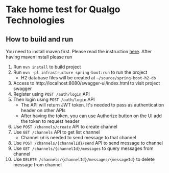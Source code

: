 # Take home test for Qualgo Technologies

## How to build and run

You need to install maven first. Please read the instruction [here](https://maven.apache.org/install.html).
After having maven install please run

1. Run `mvn install` to build project
2. Run `mvn -pl infrastructure spring-boot:run` to run the project
    * H2 database files will be created at `~/source/spring-boot-h2-db`
3. Access to http://localhost:8080/swagger-ui/index.html to visit project swagger
4. Register using `POST /auth/login` API
5. Then login using `POST /auth/login` API
    * The API will return JWT token. It's needed to pass as authentication header on other APIs
    * After having the token, you can use Authorize button on the UI add the token to request header
6. Use `POST /channels/create` API to create channel
7. Use `GET /channels` API to get list channel
    * Channel `id` is needed to send message to that channel
8. Use `POST /channels/{channelId}/send` API to send message to channel
9. Use `GET /channels/{channelId}/messages` to query messages from channel
10. Use `DELETE /channels/{channelId}/messages/{messageId}` to delete message from channel